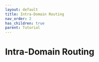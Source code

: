 ```yaml
---
layout: default
title: Intra-Domain Routing
nav_order: 2
has_children: true
parent: Tutorial
---
```


# Intra-Domain Routing